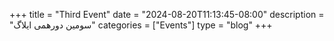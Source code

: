 +++
title = "Third Event"
date = "2024-08-20T11:13:45-08:00"
description = "سومین دورهمی ایلاگ"
categories = ["Events"]
type = "blog"
+++






